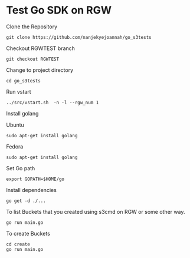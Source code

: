 
# Test Go SDK on RGW

Clone the Repository

	git clone https://github.com/nanjekyejoannah/go_s3tests

Checkout RGWTEST branch

	git checkout RGWTEST

Change to project directory

	cd go_s3tests

Run vstart

	../src/vstart.sh  -n -l --rgw_num 1

Install golang

Ubuntu

	sudo apt-get install golang 

Fedora 

	sudo apt-get install golang 

Set Go path

	export GOPATH=$HOME/go

Install dependencies

	go get -d ./...

To list Buckets that you created using s3cmd on RGW or some other way.

	go run main.go

To create Buckets

	cd create
	go run main.go






